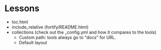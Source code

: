 # Lessons

* toc.html
* include_relative (fortify/README.html)
* collections (check out the _config.yml and how it compares to the tools)
    * Custom path: tools always go to "docs" for URL.
    * Default layout